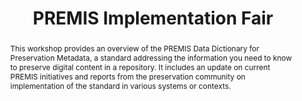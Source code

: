 ---
abstract: This workshop provides an overview of the PREMIS Data Dictionary for Preservation
  Metadata, a standard addressing the information you need to know to preserve digital
  content in a repository. It includes an update on current PREMIS initiatives and
  reports from the preservation community on implementation of the standard in various
  systems or contexts.
creators:
- McKinney, Peter
- Zierau, Eld
- Dappert, Angela
- McLellan, Evelyn
date: null
document_url: https://services.phaidra.univie.ac.at/api/object/o:502829/download
grand_parent: iPRES
institutions: []
keywords: []
landing_page_url: https://phaidra.univie.ac.at/o:502829
language: eng
layout: publication
license: CC BY-NC-SA 3.0 AT
notes_url: null
parent: iPRES 2016
presentation_url: null
publication_type: workshop
size: 155240
source_name: iPRES
title: PREMIS Implementation Fair
year: 2016
---